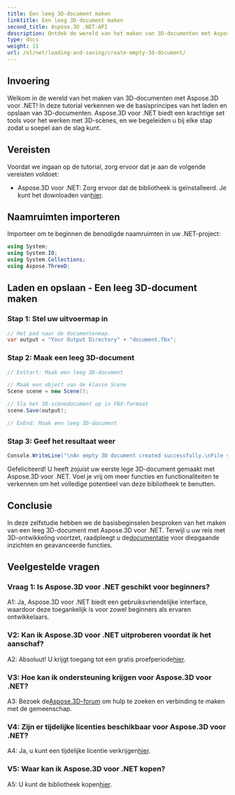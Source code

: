 ```yaml
---
title: Een leeg 3D-document maken
linktitle: Een leeg 3D-document maken
second_title: Aspose.3D .NET-API
description: Ontdek de wereld van het maken van 3D-documenten met Aspose.3D voor .NET. Creëer, bewerk en bewaar moeiteloos verbluffende 3D-scènes.
type: docs
weight: 11
url: /nl/net/loading-and-saving/create-empty-3d-document/
---
```

## Invoering

Welkom in de wereld van het maken van 3D-documenten met Aspose.3D voor .NET! In deze tutorial verkennen we de basisprincipes van het laden en opslaan van 3D-documenten. Aspose.3D voor .NET biedt een krachtige set tools voor het werken met 3D-scènes, en we begeleiden u bij elke stap zodat u soepel aan de slag kunt.

## Vereisten

Voordat we ingaan op de tutorial, zorg ervoor dat je aan de volgende vereisten voldoet:

-  Aspose.3D voor .NET: Zorg ervoor dat de bibliotheek is geïnstalleerd. Je kunt het downloaden van[hier](https://releases.aspose.com/3d/net/).

## Naamruimten importeren

Importeer om te beginnen de benodigde naamruimten in uw .NET-project:

```csharp
using System;
using System.IO;
using System.Collections;
using Aspose.ThreeD;
```

## Laden en opslaan - Een leeg 3D-document maken

### Stap 1: Stel uw uitvoermap in

```csharp
// Het pad naar de documentenmap.
var output = "Your Output Directory" + "document.fbx";
```

### Stap 2: Maak een leeg 3D-document

```csharp
// ExStart: Maak een leeg 3D-document

// Maak een object van de klasse Scene
Scene scene = new Scene();

// Sla het 3D-scènedocument op in FBX-formaat
scene.Save(output);

// ExEnd: Maak een leeg 3D-document
```

### Stap 3: Geef het resultaat weer

```csharp
Console.WriteLine("\nAn empty 3D document created successfully.\nFile saved at " + output);
```

Gefeliciteerd! U heeft zojuist uw eerste lege 3D-document gemaakt met Aspose.3D voor .NET. Voel je vrij om meer functies en functionaliteiten te verkennen om het volledige potentieel van deze bibliotheek te benutten.

## Conclusie

 In deze zelfstudie hebben we de basisbeginselen besproken van het maken van een leeg 3D-document met Aspose.3D voor .NET. Terwijl u uw reis met 3D-ontwikkeling voortzet, raadpleegt u de[documentatie](https://reference.aspose.com/3d/net/) voor diepgaande inzichten en geavanceerde functies.

## Veelgestelde vragen

### Vraag 1: Is Aspose.3D voor .NET geschikt voor beginners?

A1: Ja, Aspose.3D voor .NET biedt een gebruiksvriendelijke interface, waardoor deze toegankelijk is voor zowel beginners als ervaren ontwikkelaars.

### V2: Kan ik Aspose.3D voor .NET uitproberen voordat ik het aanschaf?

 A2: Absoluut! U krijgt toegang tot een gratis proefperiode[hier](https://releases.aspose.com/).

### V3: Hoe kan ik ondersteuning krijgen voor Aspose.3D voor .NET?

 A3: Bezoek de[Aspose.3D-forum](https://forum.aspose.com/c/3d/18) om hulp te zoeken en verbinding te maken met de gemeenschap.

### V4: Zijn er tijdelijke licenties beschikbaar voor Aspose.3D voor .NET?

 A4: Ja, u kunt een tijdelijke licentie verkrijgen[hier](https://purchase.aspose.com/temporary-license/).

### V5: Waar kan ik Aspose.3D voor .NET kopen?

 A5: U kunt de bibliotheek kopen[hier](https://purchase.aspose.com/buy).